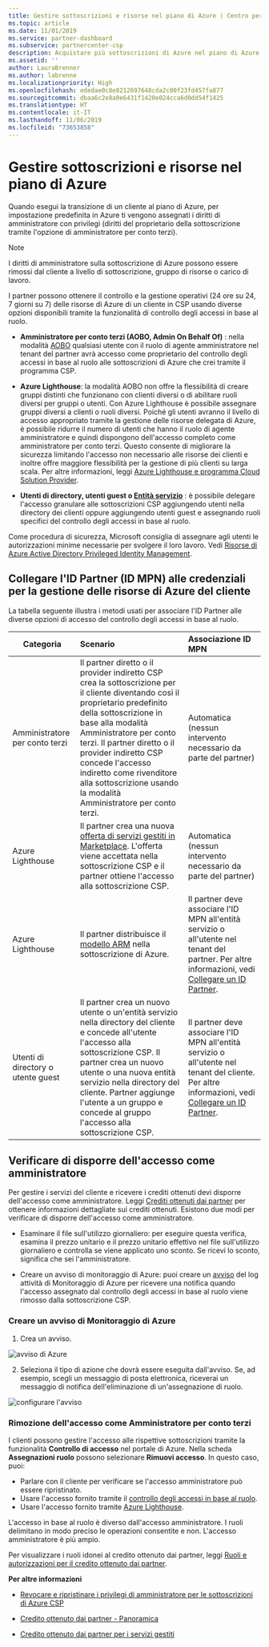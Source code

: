 ```yaml
---
title: Gestire sottoscrizioni e risorse nel piano di Azure | Centro per i partner
ms.topic: article
ms.date: 11/01/2019
ms.service: partner-dashboard
ms.subservice: partnercenter-csp
description: Acquistare più sottoscrizioni di Azure nel piano di Azure
ms.assetid: ''
author: LauraBrenner
ms.author: labrenne
ms.localizationpriority: High
ms.openlocfilehash: ededae0c8e8212697648cda2c00f23fd457fa877
ms.sourcegitcommit: dbaa6c2e8a0e6431f1420e024cca6d0dd54f1425
ms.translationtype: HT
ms.contentlocale: it-IT
ms.lasthandoff: 11/06/2019
ms.locfileid: "73653858"
---
```

# <a name="manage-subscriptions-and-resources-under-the-azure-plan"></a>Gestire sottoscrizioni e risorse nel piano di Azure

Quando esegui la transizione di un cliente al piano di Azure, per impostazione predefinita in Azure ti vengono assegnati i diritti di amministratore con privilegi (diritti del proprietario della sottoscrizione tramite l'opzione di amministratore per conto terzi).

 > [!NOTE]
 > I diritti di amministratore sulla sottoscrizione di Azure possono essere rimossi dal cliente a livello di sottoscrizione, gruppo di risorse o carico di lavoro. 

 I partner possono ottenere il controllo e la gestione operativi (24 ore su 24, 7 giorni su 7) delle risorse di Azure di un cliente in CSP usando diverse opzioni disponibili tramite la funzionalità di controllo degli accessi in base al ruolo. 

- **Amministratore per conto terzi (AOBO, Admin On Behalf Of)** : nella modalità [AOBO](https://channel9.msdn.com/Series/cspdev/Module-11-Admin-On-Behalf-Of-AOBO) qualsiasi utente con il ruolo di agente amministratore nel tenant del partner avrà accesso come proprietario del controllo degli accessi in base al ruolo alle sottoscrizioni di Azure che crei tramite il programma CSP.

- **Azure Lighthouse**: la modalità AOBO non offre la flessibilità di creare gruppi distinti che funzionano con clienti diversi o di abilitare ruoli diversi per gruppi o utenti. Con Azure Lighthouse è possibile assegnare gruppi diversi a clienti o ruoli diversi. Poiché gli utenti avranno il livello di accesso appropriato tramite la gestione delle risorse delegata di Azure, è possibile ridurre il numero di utenti che hanno il ruolo di agente amministratore e quindi dispongono dell'accesso completo come amministratore per conto terzi. Questo consente di migliorare la sicurezza limitando l'accesso non necessario alle risorse dei clienti e inoltre offre maggiore flessibilità per la gestione di più clienti su larga scala. Per altre informazioni, leggi [Azure Lighthouse e programma Cloud Solution Provider](https://docs.microsoft.com/azure/lighthouse/concepts/cloud-solution-provider).

-  **Utenti di directory, utenti guest o [Entità servizio](https://docs.microsoft.com/azure/active-directory/develop/app-objects-and-service-principals)** : è possibile delegare l'accesso granulare alle sottoscrizioni CSP aggiungendo utenti nella directory dei clienti oppure aggiungendo utenti guest e assegnando ruoli specifici del controllo degli accessi in base al ruolo. 

Come procedura di sicurezza, Microsoft consiglia di assegnare agli utenti le autorizzazioni minime necessarie per svolgere il loro lavoro. Vedi [Risorse di Azure Active Directory Privileged Identity Management](https://docs.microsoft.com/azure/active-directory/privileged-identity-management/pim-configure). 

## <a name="link-your-partner-id-mpn-idto-your-credentials-for-managing-customers-azure-resources"></a>Collegare l'ID Partner (ID MPN) alle credenziali per la gestione delle risorse di Azure del cliente

La tabella seguente illustra i metodi usati per associare l'ID Partner alle diverse opzioni di accesso del controllo degli accessi in base al ruolo.

|**Categoria**   |**Scenario**   |**Associazione ID MPN**|
|-----------------|:------------------------|:------------------|
|Amministratore per conto terzi   |Il partner diretto o il provider indiretto CSP crea la sottoscrizione per il cliente diventando così il proprietario predefinito della sottoscrizione in base alla modalità Amministratore per conto terzi. Il partner diretto o il provider indiretto CSP concede l'accesso indiretto come rivenditore alla sottoscrizione usando la modalità Amministratore per conto terzi.|Automatica (nessun intervento necessario da parte del partner)|
|Azure Lighthouse|Il partner crea una nuova [offerta di servizi gestiti in Marketplace](https://docs.microsoft.com/azure/lighthouse/concepts/managed-services-offers). L'offerta viene accettata nella sottoscrizione CSP e il partner ottiene l'accesso alla sottoscrizione CSP.|Automatica (nessun intervento necessario da parte del partner)|
|Azure Lighthouse|Il partner distribuisce il [modello ARM](https://docs.microsoft.com/azure/lighthouse/how-to/onboard-customer) nella sottoscrizione di Azure.|Il partner deve associare l'ID MPN all'entità servizio o all'utente nel tenant del partner. Per altre informazioni, vedi [Collegare un ID Partner](https://docs.microsoft.com/azure/billing/billing-partner-admin-link-started).|
|Utenti di directory o utente guest|Il partner crea un nuovo utente o un'entità servizio nella directory del cliente e concede all'utente l'accesso alla sottoscrizione CSP. Il partner crea un nuovo utente o una nuova entità servizio nella directory del cliente. Partner aggiunge l'utente a un gruppo e concede al gruppo l'accesso alla sottoscrizione CSP.|Il partner deve associare l'ID MPN all'entità servizio o all'utente nel tenant del cliente. Per altre informazioni, vedi [Collegare un ID Partner](https://docs.microsoft.com/azure/billing/billing-partner-admin-link-started).|

## <a name="confirm-that-you-have-admin-access"></a>Verificare di disporre dell'accesso come amministratore

Per gestire i servizi del cliente e ricevere i crediti ottenuti devi disporre dell'accesso come amministratore. Leggi [Crediti ottenuti dai partner](partner-earned-credit.md) per ottenere informazioni dettagliate sui crediti ottenuti. Esistono due modi per verificare di disporre dell'accesso come amministratore.

- Esaminare il file sull'utilizzo giornaliero: per eseguire questa verifica, esamina il prezzo unitario e il prezzo unitario effettivo nel file sull'utilizzo giornaliero e controlla se viene applicato uno sconto. Se ricevi lo sconto, significa che sei l'amministratore.

- Creare un avviso di monitoraggio di Azure: puoi creare un [avviso](https://docs.microsoft.com/azure/azure-monitor/platform/alerts-activity-log) del log attività di Monitoraggio di Azure per ricevere una notifica quando l'accesso assegnato dal controllo degli accessi in base al ruolo viene rimosso dalla sottoscrizione CSP.

### <a name="create-an-azure-monitor-alert"></a>Creare un avviso di Monitoraggio di Azure

1. Crea un avviso.

![avviso di Azure](images/azure/azurealert1.png)

2. Seleziona il tipo di azione che dovrà essere eseguita dall'avviso. Se, ad esempio, scegli un messaggio di posta elettronica, riceverai un messaggio di notifica dell'eliminazione di un'assegnazione di ruolo.

![configurare l'avviso](images/azure/azureconfigurealert2.png)

### <a name="aobo-removal"></a>Rimozione dell'accesso come Amministratore per conto terzi

I clienti possono gestire l'accesso alle rispettive sottoscrizioni tramite la funzionalità **Controllo di accesso** nel portale di Azure. Nella scheda **Assegnazioni ruolo** possono selezionare **Rimuovi accesso**. In questo caso, puoi:

- Parlare con il cliente per verificare se l'accesso amministratore può essere ripristinato.
- Usare l'accesso fornito tramite il [controllo degli accessi in base al ruolo](https://docs.microsoft.com/azure/role-based-access-control/overview).
- Usare l'accesso fornito tramite [Azure Lighthouse](https://azure.microsoft.com/services/azure-lighthouse/).

L'accesso in base al ruolo è diverso dall'accesso amministratore. I ruoli delimitano in modo preciso le operazioni consentite e non. L'accesso amministratore è più ampio.

Per visualizzare i ruoli idonei al credito ottenuto dai partner, leggi [Ruoli e autorizzazioni per il credito ottenuto dai partner](https://query.prod.cms.rt.microsoft.com/cms/api/am/binary/RE3QuW2).




**Per altre informazioni**

- [Revocare e ripristinare i privilegi di amministratore per le sottoscrizioni di Azure CSP](revoke-reinstate-csp.md)

- [Credito ottenuto dai partner - Panoramica](partner-earned-credit.md)

- [Credito ottenuto dai partner per i servizi gestiti](partner-earned-credit-explanation.md)